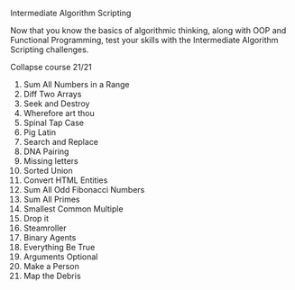 Intermediate Algorithm Scripting

Now that you know the basics of algorithmic thinking, along with OOP and Functional Programming, test your skills with the Intermediate Algorithm Scripting challenges.

Collapse course
21/21

1.	Sum All Numbers in a Range
2.	Diff Two Arrays
3.	Seek and Destroy
4.	Wherefore art thou
5.	Spinal Tap Case
6.	Pig Latin
7.	Search and Replace
8.	DNA Pairing
9.	Missing letters
10.	Sorted Union
11.	Convert HTML Entities
12.	Sum All Odd Fibonacci Numbers
13.	Sum All Primes
14.	Smallest Common Multiple
15.	Drop it
16.	Steamroller
17.	Binary Agents
18.	Everything Be True
19.	Arguments Optional
20.	Make a Person
21.	Map the Debris